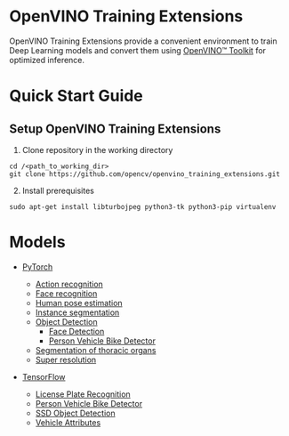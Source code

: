 # OpenVINO Training Extensions

OpenVINO Training Extensions provide a convenient environment to train
Deep Learning models and convert them using [OpenVINO™
Toolkit](https://software.intel.com/en-us/openvino-toolkit) for optimized
inference.


# Quick Start Guide

## Setup OpenVINO Training Extensions

1. Clone repository in the working directory

  ```
  cd /<path_to_working_dir>
  git clone https://github.com/opencv/openvino_training_extensions.git
  ```

2. Install prerequisites

  ```
  sudo apt-get install libturbojpeg python3-tk python3-pip virtualenv
  ```


# Models

* [PyTorch](pytorch_toolkit)

  * [Action recognition](pytorch_toolkit/action_recognition)
  * [Face recognition](pytorch_toolkit/face_recognition)
  * [Human pose estimation](pytorch_toolkit/human_pose_estimation)
  * [Instance segmentation](pytorch_toolkit/instance_segmentation)
  * [Object Detection](pytorch_toolkit/object_detection)
    - [Face Detection](pytorch_toolkit/object_detection/face_detection.md)
    - [Person Vehicle Bike Detector](pytorch_toolkit/object_detection/person_vehicle_bike_detection.md)
  * [Segmentation of thoracic organs](pytorch_toolkit/segthor)
  * [Super resolution](pytorch_toolkit/super_resolution)

* [TensorFlow](tensorflow_toolkit)

  * [License Plate Recognition](tensorflow_toolkit/lpr)
  * [Person Vehicle Bike Detector](tensorflow_toolkit/person_vehicle_bike_detector)
  * [SSD Object Detection](tensorflow_toolkit/ssd_detector)
  * [Vehicle Attributes](tensorflow_toolkit/vehicle_attributes)
